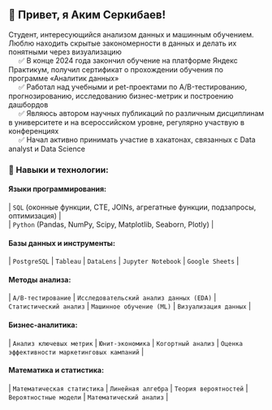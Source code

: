 ## 👋 Привет, я Аким Серкибаев!

Студент, интересующийся анализом данных и машинным обучением. Люблю находить скрытые закономерности в данных и делать их понятными через визуализацию <br>
&nbsp;&nbsp;&nbsp;&nbsp; ✅ В конце 2024 года закончил обучение на платформе Яндекс Практикум, получил сертификат о прохождении обучения по программе «Аналитик данных» <br>
&nbsp;&nbsp;&nbsp;&nbsp; ✅ Работал над учебными и pet-проектами по A/B-тестированию, прогнозированию, исследованию бизнес-метрик и построению дашбордов <br>
&nbsp;&nbsp;&nbsp;&nbsp; ✅ Являюсь автором научных публикаций по различным дисциплинам в университете и на всероссийском уровне, регулярно участвую в конференциях <br>
&nbsp;&nbsp;&nbsp;&nbsp; ✅ Начал активно принимать участие в хакатонах, связанных с Data analyst и Data Science <br>

### 🚀 Навыки и технологии:
#### Языки программирования: 
|  `SQL` (оконные функции, CTE, JOINs, агрегатные функции, подзапросы, оптимизация)  | <br>
|  `Python` (Pandas, NumPy, Scipy, Matplotlib, Seaborn, Plotly)  | 
#### Базы данных и инструменты: 
|  `PostgreSQL`  |  `Tableau`  |  `DataLens`  |  `Jupyter Notebook`  |  `Google Sheets`  |
#### Методы анализа:
|  `A/B-тестирование`  |  `Исследовательский анализ данных (EDA)` |  `Статистический анализ`  |  `Машинное обучение (ML)`  |  `Визуализация данных`  |
#### Бизнес-аналитика:
|  `Анализ ключевых метрик`  |  `Юнит-экономика`  |  `Когортный анализ`  |  `Оценка эффективности маркетинговых кампаний`  |
#### Математика и статистика:
|  `Математическая статистика`  | `Линейная алгебра`  |  `Теория вероятностей`  |  `Вероятностные модели`  |  `Математический анализ`  |
